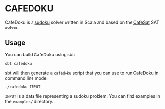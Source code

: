 CAFEDOKU
========

CafeDoku is a [sudoku](http://en.wikipedia.org/wiki/Sudoku) solver written in
Scala and based on the [CafeSat](https://github.com/regb/scabolic) SAT solver.

Usage
-----

You can build CafeDoku using sbt:

    sbt cafedoku

sbt will then generate a `cafedoku` script that you can use to run CafeDoku in
command line mode:

    ./cafedoku INPUT

`INPUT` is a data file representing a sudoku problem. You can find examples
in the `examples/` directory.

